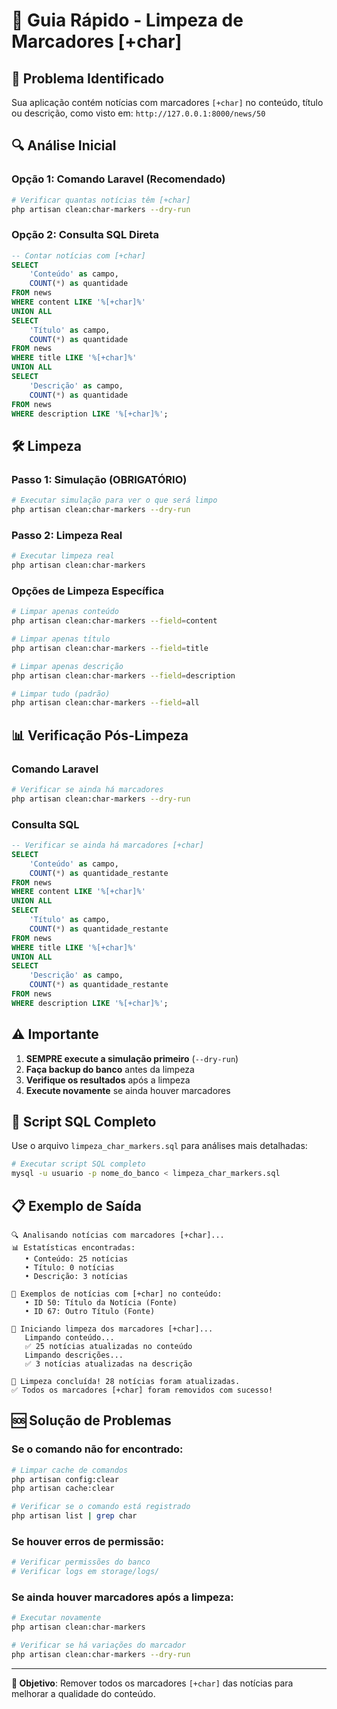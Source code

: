 # 🧹 Guia Rápido - Limpeza de Marcadores [+char]

## 🚨 Problema Identificado

Sua aplicação contém notícias com marcadores `[+char]` no conteúdo, título ou descrição, como visto em: `http://127.0.0.1:8000/news/50`

## 🔍 Análise Inicial

### Opção 1: Comando Laravel (Recomendado)
```bash
# Verificar quantas notícias têm [+char]
php artisan clean:char-markers --dry-run
```

### Opção 2: Consulta SQL Direta
```sql
-- Contar notícias com [+char]
SELECT 
    'Conteúdo' as campo,
    COUNT(*) as quantidade
FROM news 
WHERE content LIKE '%[+char]%'
UNION ALL
SELECT 
    'Título' as campo,
    COUNT(*) as quantidade
FROM news 
WHERE title LIKE '%[+char]%'
UNION ALL
SELECT 
    'Descrição' as campo,
    COUNT(*) as quantidade
FROM news 
WHERE description LIKE '%[+char]%';
```

## 🛠️ Limpeza

### Passo 1: Simulação (OBRIGATÓRIO)
```bash
# Executar simulação para ver o que será limpo
php artisan clean:char-markers --dry-run
```

### Passo 2: Limpeza Real
```bash
# Executar limpeza real
php artisan clean:char-markers
```

### Opções de Limpeza Específica
```bash
# Limpar apenas conteúdo
php artisan clean:char-markers --field=content

# Limpar apenas título
php artisan clean:char-markers --field=title

# Limpar apenas descrição
php artisan clean:char-markers --field=description

# Limpar tudo (padrão)
php artisan clean:char-markers --field=all
```

## 📊 Verificação Pós-Limpeza

### Comando Laravel
```bash
# Verificar se ainda há marcadores
php artisan clean:char-markers --dry-run
```

### Consulta SQL
```sql
-- Verificar se ainda há marcadores [+char]
SELECT 
    'Conteúdo' as campo,
    COUNT(*) as quantidade_restante
FROM news 
WHERE content LIKE '%[+char]%'
UNION ALL
SELECT 
    'Título' as campo,
    COUNT(*) as quantidade_restante
FROM news 
WHERE title LIKE '%[+char]%'
UNION ALL
SELECT 
    'Descrição' as campo,
    COUNT(*) as quantidade_restante
FROM news 
WHERE description LIKE '%[+char]%';
```

## ⚠️ Importante

1. **SEMPRE execute a simulação primeiro** (`--dry-run`)
2. **Faça backup do banco** antes da limpeza
3. **Verifique os resultados** após a limpeza
4. **Execute novamente** se ainda houver marcadores

## 🔧 Script SQL Completo

Use o arquivo `limpeza_char_markers.sql` para análises mais detalhadas:

```bash
# Executar script SQL completo
mysql -u usuario -p nome_do_banco < limpeza_char_markers.sql
```

## 📋 Exemplo de Saída

```
🔍 Analisando notícias com marcadores [+char]...
📊 Estatísticas encontradas:
   • Conteúdo: 25 notícias
   • Título: 0 notícias
   • Descrição: 3 notícias

📝 Exemplos de notícias com [+char] no conteúdo:
   • ID 50: Título da Notícia (Fonte)
   • ID 67: Outro Título (Fonte)

🧹 Iniciando limpeza dos marcadores [+char]...
   Limpando conteúdo...
   ✅ 25 notícias atualizadas no conteúdo
   Limpando descrições...
   ✅ 3 notícias atualizadas na descrição

🎉 Limpeza concluída! 28 notícias foram atualizadas.
✅ Todos os marcadores [+char] foram removidos com sucesso!
```

## 🆘 Solução de Problemas

### Se o comando não for encontrado:
```bash
# Limpar cache de comandos
php artisan config:clear
php artisan cache:clear

# Verificar se o comando está registrado
php artisan list | grep char
```

### Se houver erros de permissão:
```bash
# Verificar permissões do banco
# Verificar logs em storage/logs/
```

### Se ainda houver marcadores após a limpeza:
```bash
# Executar novamente
php artisan clean:char-markers

# Verificar se há variações do marcador
php artisan clean:char-markers --dry-run
```

---

**🎯 Objetivo**: Remover todos os marcadores `[+char]` das notícias para melhorar a qualidade do conteúdo.
